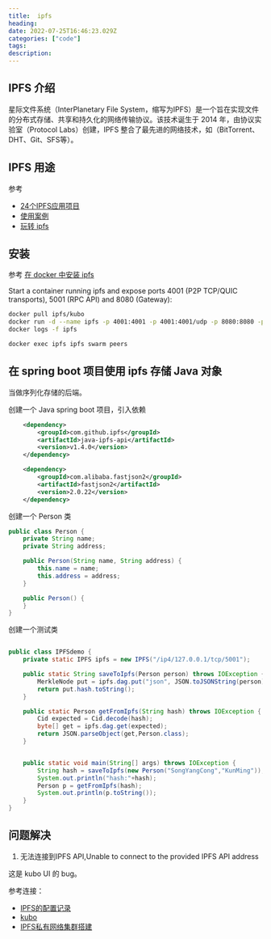 ```yaml
---
title:  ipfs
heading: 
date: 2022-07-25T16:46:23.029Z
categories: ["code"]
tags: 
description: 
---
```


## IPFS 介绍

星际文件系统（InterPlanetary File System，缩写为IPFS）是一个旨在实现文件的分布式存储、共享和持久化的网络传输协议。该技术诞生于 2014 年，由协议实验室（Protocol Labs）创建，IPFS 整合了最先进的网络技术，如（BitTorrent、DHT、Git、SFS等）。

## IPFS 用途
参考
- [24个IPFS应用项目](https://www.163.com/dy/article/GJPIJU3O0552EI9F.html)
- [使用案例](https://zh.wikipedia.org/wiki/%E6%98%9F%E9%99%85%E6%96%87%E4%BB%B6%E7%B3%BB%E7%BB%9F#%E4%BD%BF%E7%94%A8%E6%A1%88%E4%BE%8B)
- [玩转 ipfs](https://zhuanlan.zhihu.com/p/93803533)

## 安装
参考 [在 docker 中安装 ipfs](https://docs.ipfs.tech/install/run-ipfs-inside-docker/#set-up)

Start a container running ipfs and expose ports 4001 (P2P TCP/QUIC transports), 5001 (RPC API) and 8080 (Gateway):

```bash
docker pull ipfs/kubo
docker run -d --name ipfs -p 4001:4001 -p 4001:4001/udp -p 8080:8080 -p 5001:5001 ipfs/kubo
docker logs -f ipfs

docker exec ipfs ipfs swarm peers

```


## 在 spring boot 项目使用 ipfs 存储 Java 对象

当做序列化存储的后端。

创建一个 Java spring boot 项目，引入依赖
```xml
    <dependency>
        <groupId>com.github.ipfs</groupId>
        <artifactId>java-ipfs-api</artifactId>
        <version>v1.4.0</version>
    </dependency>

    <dependency>
        <groupId>com.alibaba.fastjson2</groupId>
        <artifactId>fastjson2</artifactId>
        <version>2.0.22</version>
    </dependency>
```

创建一个 Person 类
```java
public class Person {
    private String name;
    private String address;

    public Person(String name, String address) {
        this.name = name;
        this.address = address;
    }

    public Person() {
    }
}
```

创建一个测试类
```java

public class IPFSdemo {
    private static IPFS ipfs = new IPFS("/ip4/127.0.0.1/tcp/5001");

    public static String saveToIpfs(Person person) throws IOException {
        MerkleNode put = ipfs.dag.put("json", JSON.toJSONString(person).getBytes());
        return put.hash.toString();
    }

    public static Person getFromIpfs(String hash) throws IOException {
        Cid expected = Cid.decode(hash);
        byte[] get = ipfs.dag.get(expected);
        return JSON.parseObject(get,Person.class);
    }


    public static void main(String[] args) throws IOException {
        String hash = saveToIpfs(new Person("SongYangCong","KunMing"));
        System.out.println("hash:"+hash);
        Person p = getFromIpfs(hash);
        System.out.println(p.toString());
    }
}
```


## 问题解决
1. 无法连接到IPFS API,Unable to connect to the provided IPFS API address

这是 kubo UI 的 bug。




参考连接：
- [IPFS的配置记录](https://www.cnblogs.com/milton/p/13100209.html)
- [kubo](https://github.com/ipfs/kubo)
- [IPFS私有网络集群搭建](https://yuanxuxu.com/2020/01/09/ipfs%E7%A7%81%E6%9C%89%E7%BD%91%E7%BB%9C%E9%9B%86%E7%BE%A4%E6%90%AD%E5%BB%BA/)

